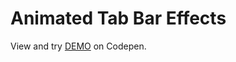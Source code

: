 # Animated Tab Bar Effects

View and try [DEMO](https://codepen.io/filippoerbisti/pen/qBxXMqR) on Codepen.
